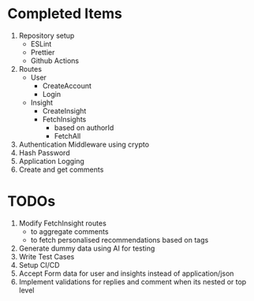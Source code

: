 # Completed Items

1. Repository setup
   - ESLint
   - Prettier
   - Github Actions
2. Routes
   - User
     - CreateAccount
     - Login
   - Insight
     - CreateInsight
     - FetchInsights
       - based on authorId
       - FetchAll
3. Authentication Middleware using crypto
4. Hash Password
5. Application Logging
6. Create and get comments

# TODOs

1. Modify FetchInsight routes
   - to aggregate comments
   - to fetch personalised recommendations based on tags
2. Generate dummy data using AI for testing
3. Write Test Cases
4. Setup CI/CD
5. Accept Form data for user and insights instead of application/json
6. Implement validations for replies and comment when its nested or top level
